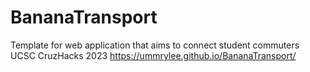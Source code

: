 # BananaTransport
Template for web application that aims to connect student commuters
UCSC CruzHacks 2023
https://ummrylee.github.io/BananaTransport/
